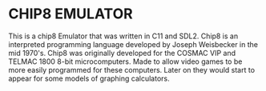 # CHIP8 EMULATOR

This is a chip8 Emulator that was written in C11 and SDL2. Chip8 is an interpreted programming language
developed by Joseph Weisbecker in the mid 1970's. Chip8 was originally developed for the COSMAC VIP and
TELMAC 1800 8-bit microcomputers. Made to allow video games to be more easily programmed for these computers.
Later on they would start to appear for some models of graphing calculators.


